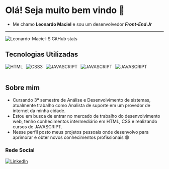 # Olá! Seja muito bem vindo 👋

- Me chamo **Leonardo Maciel** e sou um desenvolvedor ***Front-End Jr***
--------------
![Leonardo-Maciel-S GitHub stats](https://github-readme-stats.vercel.app/api?username=Leonardo-Maciel-S&show_icons=true&theme=tokyonight)

## Tecnologias Utilizadas

<div style="display: flex; gap: 10px;">
    <img align="center" alt="HTML" src="https://img.shields.io/badge/html5-%23E34F26.svg?style=for-the-badge&logo=html5&logoColor=white" ></img>
    <img align="center" alt="CSS3" src="https://img.shields.io/badge/css3-%231572B6.svg?style=for-the-badge&logo=css3&logoColor=white"
    ></img>
    <img align="center" alt="JAVASCRIPT" src="https://img.shields.io/badge/JavaScript-F7DF1E?style=for-the-badge&logo=javascript&logoColor=black"
    ></img>
    <img align="center" alt="JAVASCRIPT" src="https://img.shields.io/badge/GIT-E44C30?style=for-the-badge&logo=git&logoColor=white"
    ></img>
    <img align="center" alt="JAVASCRIPT" src="https://img.shields.io/badge/GitHub-100000?style=for-the-badge&logo=github&logoColor=white"
    ></img>

</div>
<br>

## Sobre mim

- Cursando 3ª semestre de Análise e Desenvolvimento de sistemas, atualmente trabalho como Analista de suporte em um provedor de internet da minha cidade.
- Estou em busca de entrar no mercado de trabalho do desenvolvimento web, tenho conhecimentos intermediário em HTML, CSS e realizando cursos de JAVASCRIPT.
- Nesse perfil posto meus projetos pessoais onde desenvolvo para aprimorar e obter novos conhecimentos profissionais 😁


### Rede Social

[![LinkedIn](https://img.shields.io/badge/linkedin-%230077B5.svg?style=for-the-badge&logo=linkedin&logoColor=white)](https://www.linkedin.com/in/leonardo-maciel-s/)
